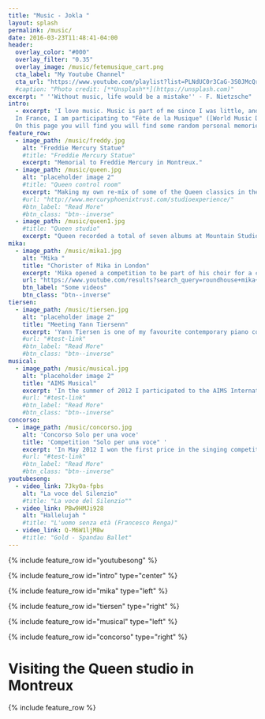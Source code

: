 ```yaml
---
title: "Music - Jokla "
layout: splash
permalink: /music/
date: 2016-03-23T11:48:41-04:00
header:
  overlay_color: "#000"
  overlay_filter: "0.35"
  overlay_image: /music/fetemusique_cart.png
  cta_label: "My Youtube Channel"
  cta_url: "https://www.youtube.com/playlist?list=PLNdUC0r3CaG-3S0JMcQrkEdAqhdjWKiq_"
  #caption: "Photo credit: [**Unsplash**](https://unsplash.com)"
excerpt: " ''Without music, life would be a mistake'' - F. Nietzsche"
intro: 
  - excerpt: 'I love music. Music is part of me since I was little, and it will always be. I started to sing when I was seven years old, and I  am still doing it! I joined the polyphonic choir  "[JanuaVox](https://it.wikipedia.org/wiki/JanuaVox)" (2001-2003) and “[I polifonici di Genova](http://www.polifonicidigenova.org/2009/index.php)” (2003 - 2008) in Genoa. Later I got interested in contemporary music, and I have begun to take pop/rock singing lesson. I competed in several competitions in Genoa, joined some groups, and sang to wedding and party. I attended to the [AIMS Summer School](http://www.aims.uk.com/) Eastbourne (UK) attending the following courses: Cabaret class, Vocal Technique and Musical class.
  In France, I am participating to "Fête de la Musique" ([World Music Day](https://en.wikipedia.org/wiki/F%C3%AAte_de_la_Musique)) and recently I am creating a home recording studio to record acoustic pieces (piano and voice).
  On this page you will find you will find some random personal memories!'
feature_row:
  - image_path: /music/freddy.jpg
    alt: "Freddie Mercury Statue"
    #title: "Freddie Mercury Statue"
    excerpt: "Memorial to Freddie Mercury in Montreux."
  - image_path: /music/queen.jpg
    alt: "placeholder image 2"
    #title: "Queen control room"
    excerpt: "Making my own re-mix of some of the Queen classics in the control room."
    #url: "http://www.mercuryphoenixtrust.com/studioexperience/"
    #btn_label: "Read More"
    #btn_class: "btn--inverse"
  - image_path: /music/queen1.jpg
    #title: "Queen studio"
    excerpt: "Queen recorded a total of seven albums at Mountain Studios."
mika:
  - image_path: /music/mika1.jpg
    alt: "Mika "
    title: "Chorister of Mika in London"
    excerpt: 'Mika opened a competition to be part of his choir for a concert in London. I decided to participate to the audition and finally I was chosen! I met a lot of nice people, learned my part with the members of the band (mainly with the guitarist Tim Van Der Kuil, who plays guitar for Adele too), danced and sang with Mika on the [Roundhouse](http://www.roundhouse.org.uk/) stage!  It was an awesome experience, that I will never forget. [Here](https://www.flickr.com/photos/770/8271183487/in/album-72157632254422212/) some nice pictures! '
    url: "https://www.youtube.com/results?search_query=roundhouse+mika+2012"
    btn_label: "Some videos"
    btn_class: "btn--inverse"
tiersen:
  - image_path: /music/tiersen.jpg
    alt: "placeholder image 2"
    title: "Meeting Yann Tiersenn"
    excerpt: 'Yann Tiersen is one of my favourite contemporary piano composers, you may know him thanks to the [soundtrack](https://www.youtube.com/watch?v=7d1pfcYkCqI&list=PLA116EF3328E17501) of the film Amélie. During his Midsummer Cycling Tour in Brittany he stopped at the Blind Spot Records in Rennes, where I had the opportunity to have a nice talk with him. His new album, called [Eusa](http://eusasound.bzh/#firstPage) is comprised of 10 new solo piano pieces inspired by locations on the island of Ushant in Brittany, where Tiersen lives.'
    #url: "#test-link"
    #btn_label: "Read More"
    #btn_class: "btn--inverse"
musical:
  - image_path: /music/musical.jpg
    alt: "placeholder image 2"
    title: "AIMS Musical"
    excerpt: 'In the summer of 2012 I participated to the AIMS International Music School in the campus of Eastbourne College, where I performed in a musical called "I wanna be bad". I played a part of an Italian guy called Fabrizio and sang in a duet the piece "Say It Somehow" from the musical "The Light On The Piazza".'
    #url: "#test-link"
    #btn_label: "Read More"
    #btn_class: "btn--inverse"
concorso:
  - image_path: /music/concorso.jpg
    alt: 'Concorso Solo per una voce'
    title: 'Competition "Solo per una voce" '
    excerpt: 'In May 2012 I won the first price in the singing competition "Solo per una voce", organized by the [Arti’s Scuola d’Arte e Spettacolo](http://www.scuolaartis.com/) in Genoa. The jury was headed by [Tiziana TOSCA Donati](https://it.wikipedia.org/wiki/Tosca_(cantante)), Italian singer and actress. I sang a classical Italian piece called [La voce del silenzio](https://en.wikipedia.org/wiki/Silent_Voices_(Dionne_Warwick_song)), presented for the first time at the Festival of Sanremo 1968 in the interpretation of Tony Del Monaco and as "Silent Voices" by Dionne Warwick. [Here](https://youtu.be/7JkyOa-fpbs) you can find my interpretation in the final.'
    #url: "#test-link"
    #btn_label: "Read More"
    #btn_class: "btn--inverse"
youtubesong:
  - video_link: 7JkyOa-fpbs
    alt: "La voce del Silenzio"
    #title: "La voce del Silenzio""
  - video_link: PBw9HMJi928
    alt: "Hallelujah "
    #title: "L'uomo senza età (Francesco Renga)"
  - video_link: Q-M6W1ljM8w
    #title: "Gold - Spandau Ballet"
---
```


{% include feature_row id="youtubesong" %}

{% include feature_row id="intro" type="center" %}

{% include feature_row id="mika" type="left" %}

{% include feature_row id="tiersen" type="right" %}

{% include feature_row id="musical" type="left" %}

{% include feature_row id="concorso" type="right" %}

# Visiting the Queen studio in Montreux

{% include feature_row %}


